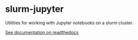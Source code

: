 # slurm-jupyter

Utilities for working with Jupyter notebooks on a slurm cluster.

[See documentation on readthedocs](https://slurm-jupyter.readthedocs.io/en/latest/)